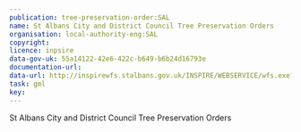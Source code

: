 ```yaml
---
publication: tree-preservation-order:SAL
name: St Albans City and District Council Tree Preservation Orders
organisation: local-authority-eng:SAL
copyright: 
licence: inpsire
data-gov-uk: 55a14122-42e6-422c-b649-b6b24d16793e
documentation-url: 
data-url: http://inspirewfs.stalbans.gov.uk/INSPIRE/WEBSERVICE/wfs.exe?service=wfs&request=GetFeature&typename=ns:Tree_Preservation_Orders&outputFormat=GML2
task: gml
key: 
---
```


St Albans City and District Council Tree Preservation Orders
